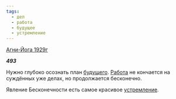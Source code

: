 ```yaml
---
tags:
  - дел
  - работа
  - будущее
  - устремление
---
```

[Агни-Йога 1929г](https://127.0.0.1:4002/agni/1929)

___493___

Нужно глубоко осознать план [будущего](../../../tags/#будущее). [Работа](../../../tags/#работа) не кончается на суждённых уже делах, но продолжается бесконечно.   

Явление Бесконечности есть самое красивое [устремление](../../../tags/#устремление).